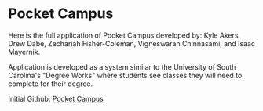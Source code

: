 # Pocket Campus
Here is the full application of Pocket Campus developed by:
Kyle Akers, Drew Dabe, Zechariah Fisher-Coleman, Vigneswaran Chinnasami, and Isaac Mayernik.

Application is developed as a system similar to the University of South Carolina's "Degree Works" where students see classes they will need to complete for their degree.

Initial Github: [Pocket Campus](https://github.com/zechfc/Corner.git)
